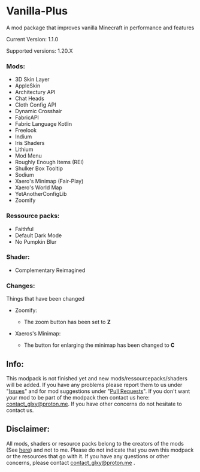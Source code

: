 # Vanilla-Plus
A mod package that improves vanilla Minecraft in performance and features

Current Version: 1.1.0

Supported versions: 1.20.X

### Mods:

- 3D Skin Layer
- AppleSkin
- Architectury API
- Chat Heads
- Cloth Config API
- Dynamic Crosshair
- FabricAPI
- Fabric Language Kotlin
- Freelook
- Indium
- Iris Shaders
- Lithium
- Mod Menu
- Roughly Enough Items (REI)
- Shulker Box Tooltip
- Sodium
- Xaero's Minimap (Fair-Play)
- Xaero's World Map
- YetAnotherConfigLib
- Zoomify
  
### Ressource packs:

- Faithful
- Default Dark Mode
- No Pumpkin Blur

### Shader:
- Complementary Reimagined

### Changes:
Things that have been changed

- Zoomify:
    - The zoom button has been set to **Z**
      
- Xaeros's Minimap:
    - The button for enlarging the minimap has been changed to **C**

## Info:
This modpack is not finished yet and new mods/ressourcepacks/shaders will be added. If you have any problems please report them to us under "[Issues](https://github.com/SenorLordy/Vanilla-Plus/issues)" and for mod suggestions under "[Pull Requests](https://github.com/SenorLordy/Vanilla-Plus/pulls)". If you don't want your mod to be part of the modpack then contact us here: contact_glxy@proton.me. If you have other concerns do not hesitate to contact us.

## Disclaimer:

All mods, shaders or resource packs belong to the creators of the mods (See [here](https://github.com/SenorLordy/Vanilla-Plus/wiki/Sources)) and not to me. Please do not indicate that you own this modpack or the resources that go with it. If you have any questions or other concerns, please contact contact_glxy@proton.me .
